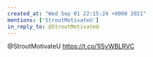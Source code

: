 ```yaml
---
created_at: "Wed Sep 01 22:15:24 +0000 2021"
mentions: ['StroutMotivateU']
in_reply_to: @StroutMotivateU
---
```


@StroutMotivateU https://t.co/1ISyWBLRVC